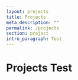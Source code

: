 ```yaml
---
layout: projects
title: Projects
meta_description: ""
permalink: /projects
section: project
intro_paragraph: Test
---
```

# Projects Test